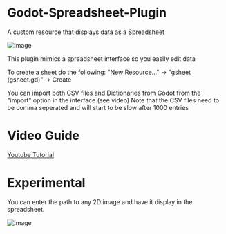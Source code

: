 # Godot-Spreadsheet-Plugin
A custom resource that displays data as a Spreadsheet

![image](https://i.imgur.com/MTGfIyX.png)

This plugin mimics a spreadsheet interface so you easily edit data

To create a sheet do the following: "New Resource..." ->  "gsheet (gsheet.gd)" -> Create

You can import both CSV files and Dictionaries from Godot from the "import" option in the interface (see video)
Note that the CSV files need to be comma seperated and will start to be slow after 1000 entries

# Video Guide


[Youtube Tutorial](https://www.youtube.com/watch?v=-n15oGyC-mk)

# Experimental

You can enter the path to any 2D image and have it display in the spreadsheet.

![image](https://user-images.githubusercontent.com/62811101/220430348-a26ae1e9-d6f1-43ba-93f1-4d8308965cd1.png)
